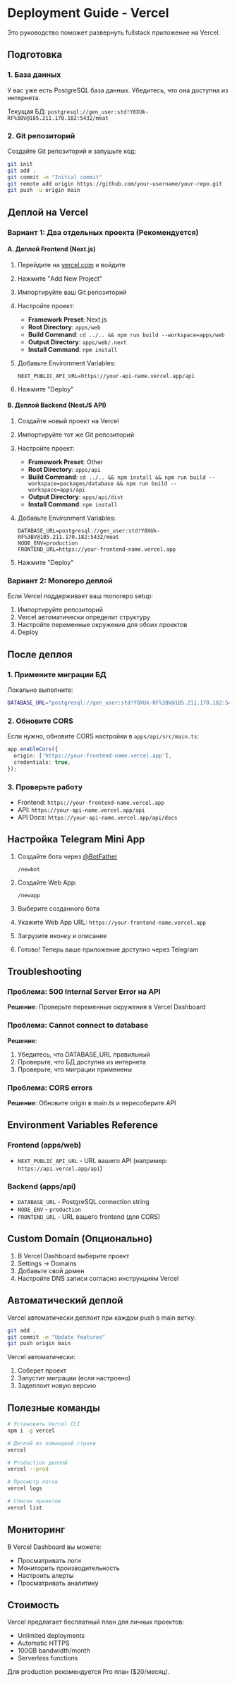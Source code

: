 # Deployment Guide - Vercel

Это руководство поможет развернуть fullstack приложение на Vercel.

## Подготовка

### 1. База данных

У вас уже есть PostgreSQL база данных. Убедитесь, что она доступна из интернета.

Текущая БД: `postgresql://gen_user:std!Y8XUk-RF%3BV@185.211.170.182:5432/meat`

### 2. Git репозиторий

Создайте Git репозиторий и запушьте код:

```bash
git init
git add .
git commit -m "Initial commit"
git remote add origin https://github.com/your-username/your-repo.git
git push -u origin main
```

## Деплой на Vercel

### Вариант 1: Два отдельных проекта (Рекомендуется)

#### A. Деплой Frontend (Next.js)

1. Перейдите на [vercel.com](https://vercel.com) и войдите
2. Нажмите "Add New Project"
3. Импортируйте ваш Git репозиторий
4. Настройте проект:
   - **Framework Preset**: Next.js
   - **Root Directory**: `apps/web`
   - **Build Command**: `cd ../.. && npm run build --workspace=apps/web`
   - **Output Directory**: `apps/web/.next`
   - **Install Command**: `npm install`

5. Добавьте Environment Variables:
   ```
   NEXT_PUBLIC_API_URL=https://your-api-name.vercel.app/api
   ```

6. Нажмите "Deploy"

#### B. Деплой Backend (NestJS API)

1. Создайте новый проект на Vercel
2. Импортируйте тот же Git репозиторий
3. Настройте проект:
   - **Framework Preset**: Other
   - **Root Directory**: `apps/api`
   - **Build Command**: `cd ../.. && npm install && npm run build --workspace=packages/database && npm run build --workspace=apps/api`
   - **Output Directory**: `apps/api/dist`
   - **Install Command**: `npm install`

4. Добавьте Environment Variables:
   ```
   DATABASE_URL=postgresql://gen_user:std!Y8XUk-RF%3BV@185.211.170.182:5432/meat
   NODE_ENV=production
   FRONTEND_URL=https://your-frontend-name.vercel.app
   ```

5. Нажмите "Deploy"

### Вариант 2: Monorepo деплой

Если Vercel поддерживает ваш monorepo setup:

1. Импортируйте репозиторий
2. Vercel автоматически определит структуру
3. Настройте переменные окружения для обоих проектов
4. Deploy

## После деплоя

### 1. Примените миграции БД

Локально выполните:

```bash
DATABASE_URL="postgresql://gen_user:std!Y8XUk-RF%3BV@185.211.170.182:5432/meat" npx prisma migrate deploy --schema=packages/database/schema.prisma
```

### 2. Обновите CORS

Если нужно, обновите CORS настройки в `apps/api/src/main.ts`:

```typescript
app.enableCors({
  origin: ['https://your-frontend-name.vercel.app'],
  credentials: true,
});
```

### 3. Проверьте работу

- Frontend: `https://your-frontend-name.vercel.app`
- API: `https://your-api-name.vercel.app/api`
- API Docs: `https://your-api-name.vercel.app/api/docs`

## Настройка Telegram Mini App

1. Создайте бота через [@BotFather](https://t.me/botfather)
   ```
   /newbot
   ```

2. Создайте Web App:
   ```
   /newapp
   ```

3. Выберите созданного бота

4. Укажите Web App URL: `https://your-frontend-name.vercel.app`

5. Загрузите иконку и описание

6. Готово! Теперь ваше приложение доступно через Telegram

## Troubleshooting

### Проблема: 500 Internal Server Error на API

**Решение**: Проверьте переменные окружения в Vercel Dashboard

### Проблема: Cannot connect to database

**Решение**:
1. Убедитесь, что DATABASE_URL правильный
2. Проверьте, что БД доступна из интернета
3. Проверьте, что миграции применены

### Проблема: CORS errors

**Решение**: Обновите origin в main.ts и пересоберите API

## Environment Variables Reference

### Frontend (apps/web)
- `NEXT_PUBLIC_API_URL` - URL вашего API (например: `https://api.vercel.app/api`)

### Backend (apps/api)
- `DATABASE_URL` - PostgreSQL connection string
- `NODE_ENV` - `production`
- `FRONTEND_URL` - URL вашего frontend (для CORS)

## Custom Domain (Опционально)

1. В Vercel Dashboard выберите проект
2. Settings → Domains
3. Добавьте свой домен
4. Настройте DNS записи согласно инструкциям Vercel

## Автоматический деплой

Vercel автоматически деплоит при каждом push в main ветку:

```bash
git add .
git commit -m "Update features"
git push origin main
```

Vercel автоматически:
1. Соберет проект
2. Запустит миграции (если настроено)
3. Задеплоит новую версию

## Полезные команды

```bash
# Установить Vercel CLI
npm i -g vercel

# Деплой из командной строки
vercel

# Production деплой
vercel --prod

# Просмотр логов
vercel logs

# Список проектов
vercel list
```

## Мониторинг

В Vercel Dashboard вы можете:
- Просматривать логи
- Мониторить производительность
- Настроить алерты
- Просматривать аналитику

## Стоимость

Vercel предлагает бесплатный план для личных проектов:
- Unlimited deployments
- Automatic HTTPS
- 100GB bandwidth/month
- Serverless functions

Для production рекомендуется Pro план ($20/месяц).
